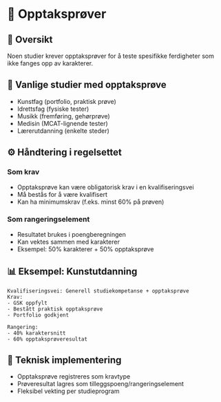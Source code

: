 # 📝 Opptaksprøver

## 🎯 Oversikt
Noen studier krever opptaksprøver for å teste spesifikke ferdigheter som ikke fanges opp av karakterer.

## 🎨 Vanlige studier med opptaksprøve
- Kunstfag (portfolio, praktisk prøve)
- Idrettsfag (fysiske tester)
- Musikk (fremføring, gehørprøve)
- Medisin (MCAT-lignende tester)
- Lærerutdanning (enkelte steder)

## ⚙️ Håndtering i regelsettet

### Som krav
- Opptaksprøve kan være obligatorisk krav i en kvalifiseringsvei
- Må bestås for å være kvalifisert
- Kan ha minimumskrav (f.eks. minst 60% på prøven)

### Som rangeringselement
- Resultatet brukes i poengberegningen
- Kan vektes sammen med karakterer
- Eksempel: 50% karakterer + 50% opptaksprøve

## 📊 Eksempel: Kunstutdanning
```
Kvalifiseringsvei: Generell studiekompetanse + opptaksprøve
Krav:
- GSK oppfylt
- Bestått praktisk opptaksprøve
- Portfolio godkjent

Rangering:
- 40% karaktersnitt
- 60% opptaksprøveresultat
```

## 🔄 Teknisk implementering
- Opptaksprøve registreres som kravtype
- Prøveresultat lagres som tilleggspoeng/rangeringselement
- Fleksibel vekting per studieprogram